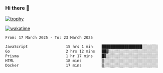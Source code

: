 ### Hi there 👋

[![trophy](https://github-profile-trophy.vercel.app/?username=cxnky&theme=dracula)](https://github.com/ryo-ma/github-profile-trophy)

[![wakatime](https://wakatime.com/badge/user/1c39c599-5497-41b9-a5be-2c4676e7fd23.svg)](https://wakatime.com/@1c39c599-5497-41b9-a5be-2c4676e7fd23)
<!--START_SECTION:waka-->

```txt
From: 17 March 2025 - To: 23 March 2025

JavaScript                 15 hrs 1 min    ██████████████████░░░░░░░   72.30 %
Go                         2 hrs 12 mins   ██▓░░░░░░░░░░░░░░░░░░░░░░   10.61 %
Prisma                     1 hr 17 mins    █▓░░░░░░░░░░░░░░░░░░░░░░░   06.21 %
HTML                       18 mins         ▒░░░░░░░░░░░░░░░░░░░░░░░░   01.49 %
Docker                     17 mins         ▒░░░░░░░░░░░░░░░░░░░░░░░░   01.39 %
```

<!--END_SECTION:waka-->
